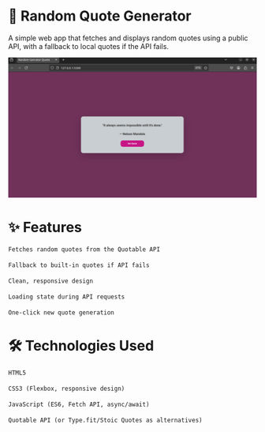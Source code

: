 # 🚀  Random Quote Generator 
A simple web app that fetches and displays random quotes using a public API, with a fallback to local quotes if the API fails.

![demo](https://github.com/onsrajhi/JavaScript-API-Project/blob/3155b13c62eac6120ae5dff3491d011301d26806/demo.png)

# ✨ Features

    Fetches random quotes from the Quotable API

    Fallback to built-in quotes if API fails

    Clean, responsive design

    Loading state during API requests

    One-click new quote generation

# 🛠️ Technologies Used

    HTML5

    CSS3 (Flexbox, responsive design)

    JavaScript (ES6, Fetch API, async/await)

    Quotable API (or Type.fit/Stoic Quotes as alternatives)
